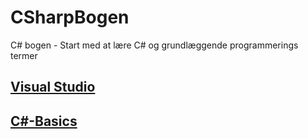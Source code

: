 # CSharpBogen
C# bogen - Start med at lære C# og grundlæggende programmerings termer

## [Visual Studio](/Visual%20Studio)

## [C#-Basics](/C%23-Basics)
